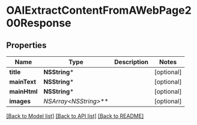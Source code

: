 # OAIExtractContentFromAWebPage200Response

## Properties
Name | Type | Description | Notes
------------ | ------------- | ------------- | -------------
**title** | **NSString*** |  | [optional] 
**mainText** | **NSString*** |  | [optional] 
**mainHtml** | **NSString*** |  | [optional] 
**images** | **NSArray&lt;NSString*&gt;*** |  | [optional] 

[[Back to Model list]](../README.md#documentation-for-models) [[Back to API list]](../README.md#documentation-for-api-endpoints) [[Back to README]](../README.md)


